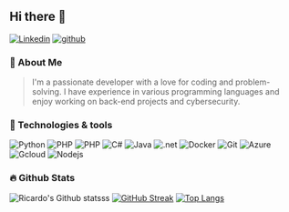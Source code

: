 ## Hi there 👋
[![Linkedin](https://img.shields.io/badge/LinkedIn-2967b3?style=for-the-badge&logo=linkedin&logoColor=white)](https://www.linkedin.com/in/ricardomiss) [![github](https://img.shields.io/badge/GitHub-000000?style=for-the-badge&logo=GitHub&logoColor=white)](https://github.com/ricardomiss)

### 🚀 About Me

> I'm a passionate developer with a love for coding and problem-solving. I have experience in various programming languages and enjoy working on back-end projects and cybersecurity.

### 🔧 Technologies & tools

![Python](https://img.shields.io/badge/Python-gray?logo=python) ![PHP](https://img.shields.io/badge/PHP-grey?logo=PHP) ![PHP](https://img.shields.io/badge/JavaScript-grey?logo=javascript) ![C#](https://img.shields.io/badge/C_Sharp-grey?logo=C) ![Java](https://img.shields.io/badge/Java-grey?)
![.net](https://img.shields.io/badge/.NET-512BD4?logo=dotnet)
![Docker](https://img.shields.io/badge/Docker-grey?logo=docker) ![Git](https://img.shields.io/badge/Git-grey?logo=git) ![Azure](https://img.shields.io/badge/Microsoft_Azure-grey?logo=icloud) ![Gcloud](https://img.shields.io/badge/Google_Cloud-grey?logo=googlecloud) ![Nodejs](https://img.shields.io/badge/NodeJS-grey?logo=nodedotjs)

### 🔥 Github Stats
![Ricardo's Github statsss](https://github-readme-stats.vercel.app/api?username=ricardomiss&show_icons=true&theme=radical) [![GitHub Streak](https://github-readme-streak-stats.herokuapp.com?user=ricardomiss&theme=dark)](https://git.io/streak-stats) [![Top Langs](https://github-readme-stats.vercel.app/api/top-langs/?username=ricardomiss&layout=compact&theme=vision-friendly-dark)](https://github.com/anuraghazra/github-readme-stats)
